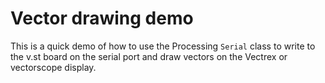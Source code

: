 # Vector drawing demo

This is a quick demo of how to use the Processing `Serial` class to
write to the v.st board on the serial port and draw vectors on the
Vectrex or vectorscope display.

